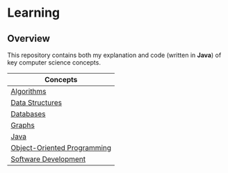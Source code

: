 # Learning

## Overview
This repository contains both my explanation and code (written in **Java**) of key computer science concepts.

| Concepts                                                                                                 |                                                         
|----------------------------------------------------------------------------------------------------------|
| [Algorithms](https://github.com/shumarb/learning/tree/main/algorithms)                                   |
| [Data Structures](https://github.com/shumarb/learning/tree/main/data-structures)                         |
| [Databases](https://github.com/shumarb/learning/tree/main/databases)                                     |
| [Graphs](https://github.com/shumarb/learning/tree/main/graphs)                                           |
| [Java](https://github.com/shumarb/learning/tree/main/java)                                               |
| [Object-Oriented Programming](https://github.com/shumarb/learning/tree/main/object-oriented-programming) |
| [Software Development](https://github.com/shumarb/learning/tree/main/software-development)               |

